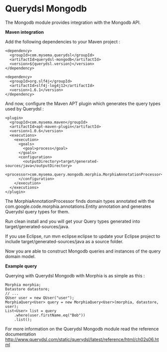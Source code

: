 # Querydsl Mongodb #

The Mongodb module provides integration with the Mongodb API.

**Maven integration**

 Add the following dependencies to your Maven project :

    <dependency>
      <groupId>com.mysema.querydsl</groupId>
      <artifactId>querydsl-mongodb</artifactId>
      <version>${querydsl.version}</version>
    </dependency>
    
    <dependency>
      <groupId>org.slf4j</groupId>
      <artifactId>slf4j-log4j12</artifactId>
      <version>1.6.1</version>
    </dependency>    

And now, configure the Maven APT plugin which generates the query types used by Querydsl :

    <plugin>
      <groupId>com.mysema.maven</groupId>
      <artifactId>apt-maven-plugin</artifactId>
      <version>1.0.6</version>
      <executions>
        <execution>
          <goals>
            <goal>process</goal>
          </goals>
          <configuration>
            <outputDirectory>target/generated-sources/java</outputDirectory>
            <processor>com.mysema.query.mongodb.morphia.MorphiaAnnotationProcessor</processor>
          </configuration>
        </execution>
      </executions>
    </plugin>

The MorphiaAnnotationProcessor finds domain types annotated with the com.google.code.morphia.annotations.Entity annotation and generates Querydsl query types for them.

Run clean install and you will get your Query types generated into target/generated-sources/java.

If you use Eclipse, run mvn eclipse:eclipse to update your Eclipse project to include target/generated-sources/java as a source folder.

Now you are able to construct Mongodb queries and instances of the query domain model. 

**Example query**

Querying with Querydsl Mongodb with Morphia is as simple as this : 

    Morphia morphia;
    Datastore datastore;
    // ...  
    QUser user = new QUser("user");
    MorphiaQuery<User> query = new MorphiaQuery<User>(morphia, datastore, user);
    List<User> list = query
        .where(user.firstName.eq("Bob"))
        .list();


For more information on the Querydsl Mongodb module read the reference documentation http://www.querydsl.com/static/querydsl/latest/reference/html/ch02s06.html